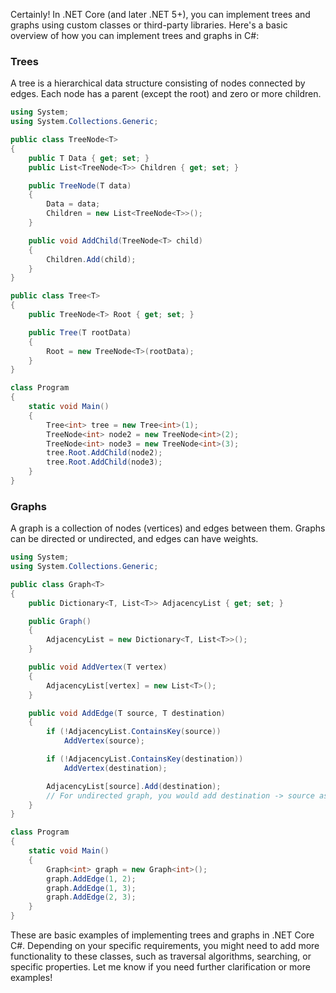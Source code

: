 Certainly! In .NET Core (and later .NET 5+), you can implement trees and graphs using custom classes or third-party libraries. Here's a basic overview of how you can implement trees and graphs in C#:

### Trees
A tree is a hierarchical data structure consisting of nodes connected by edges. Each node has a parent (except the root) and zero or more children.

```csharp
using System;
using System.Collections.Generic;

public class TreeNode<T>
{
    public T Data { get; set; }
    public List<TreeNode<T>> Children { get; set; }

    public TreeNode(T data)
    {
        Data = data;
        Children = new List<TreeNode<T>>();
    }

    public void AddChild(TreeNode<T> child)
    {
        Children.Add(child);
    }
}

public class Tree<T>
{
    public TreeNode<T> Root { get; set; }

    public Tree(T rootData)
    {
        Root = new TreeNode<T>(rootData);
    }
}

class Program
{
    static void Main()
    {
        Tree<int> tree = new Tree<int>(1);
        TreeNode<int> node2 = new TreeNode<int>(2);
        TreeNode<int> node3 = new TreeNode<int>(3);
        tree.Root.AddChild(node2);
        tree.Root.AddChild(node3);
    }
}
```

### Graphs
A graph is a collection of nodes (vertices) and edges between them. Graphs can be directed or undirected, and edges can have weights.

```csharp
using System;
using System.Collections.Generic;

public class Graph<T>
{
    public Dictionary<T, List<T>> AdjacencyList { get; set; }

    public Graph()
    {
        AdjacencyList = new Dictionary<T, List<T>>();
    }

    public void AddVertex(T vertex)
    {
        AdjacencyList[vertex] = new List<T>();
    }

    public void AddEdge(T source, T destination)
    {
        if (!AdjacencyList.ContainsKey(source))
            AddVertex(source);

        if (!AdjacencyList.ContainsKey(destination))
            AddVertex(destination);

        AdjacencyList[source].Add(destination);
        // For undirected graph, you would add destination -> source as well
    }
}

class Program
{
    static void Main()
    {
        Graph<int> graph = new Graph<int>();
        graph.AddEdge(1, 2);
        graph.AddEdge(1, 3);
        graph.AddEdge(2, 3);
    }
}
```

These are basic examples of implementing trees and graphs in .NET Core C#. Depending on your specific requirements, you might need to add more functionality to these classes, such as traversal algorithms, searching, or specific properties. Let me know if you need further clarification or more examples!